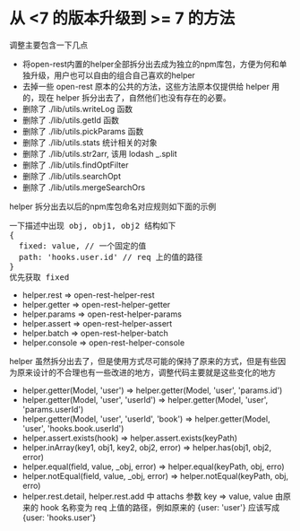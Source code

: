 # 从 <7 的版本升级到 >= 7 的方法

调整主要包含一下几点

* 将open-rest内置的helper全部拆分出去成为独立的npm库包，方便为何和单独升级，用户也可以自由的组合自己喜欢的helper
* 去掉一些 open-rest 原本的公共的方法，这些方法原本仅提供给 helper 用的，现在 helper 拆分出去了，自然他们也没有存在的必要。
* 删除了 ./lib/utils.writeLog 函数
* 删除了 ./lib/utils.getId 函数
* 删除了 ./lib/utils.pickParams 函数
* 删除了 ./lib/utils.stats 统计相关的对象
* 删除了 ./lib/utils.str2arr, 该用 lodash _.split
* 删除了 ./lib/utils.findOptFilter
* 删除了 ./lib/utils.searchOpt
* 删除了 ./lib/utils.mergeSearchOrs

helper 拆分出去以后的npm库包命名对应规则如下面的示例

<pre>
一下描述中出现 obj, obj1, obj2 结构如下
{
  fixed: value, // 一个固定的值
  path: 'hooks.user.id' // req 上的值的路径
}
优先获取 fixed
</pre>

* helper.rest => open-rest-helper-rest
* helper.getter => open-rest-helper-getter
* helper.params => open-rest-helper-params
* helper.assert => open-rest-helper-assert
* helper.batch => open-rest-helper-batch
* helper.console => open-rest-helper-console

helper 虽然拆分出去了，但是使用方式尽可能的保持了原来的方式，但是有些因为原来设计的不合理也有一些改进的地方，调整代码主要就是这些变化的地方


* helper.getter(Model, 'user') => helper.getter(Model, 'user', 'params.id')
* helper.getter(Model, 'user', 'userId') => helper.getter(Model, 'user', 'params.userId')
* helper.getter(Model, 'user', 'userId', 'book') => helper.getter(Model, 'user', 'hooks.book.userId')
* helper.assert.exists(hook) => helper.assert.exists(keyPath)
* helper.inArray(key1, obj1, key2, obj2, error) => helper.has(obj1, obj2, error)
* helper.equal(field, value, _obj, error) => helper.equal(keyPath, obj, erro)
* helper.notEqual(field, value, _obj, error) => helper.notEqual(keyPath, obj, erro)
* helper.rest.detail, helper.rest.add 中 attachs 参数 key => value, value 由原来的 hook 名称变为 req 上值的路径，例如原来的 {user: 'user'} 应该写成 {user: 'hooks.user'}
